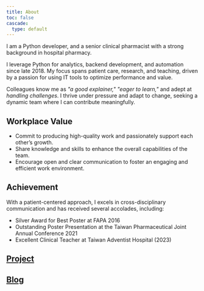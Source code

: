 ```yaml
---
title: About
toc: false
cascade:
  type: default
---
```


I am a Python developer, and a senior clinical pharmacist with a strong background in hospital pharmacy. 

I leverage Python for analytics, backend development, and automation since late 2018. My focus spans patient care, research, and teaching, driven by a passion for using IT tools to optimize performance and value. 

Colleagues know me as _"a good explainer,"_ _"eager to learn,"_ and adept at _handling challenges_. I thrive under pressure and adapt to change, seeking a dynamic team where I can contribute meaningfully.


## Workplace Value
- Commit to producing high-quality work and passionately support each other’s growth.
- Share knowledge and skills to enhance the overall capabilities of the team.
- Encourage open and clear communication to foster an engaging and efficient work environment.


## Achievement
With a patient-centered approach, I excels in cross-disciplinary communication and has received several accolades, including:
- Silver Award for Best Poster at FAPA 2016
- Outstanding Poster Presentation at the Taiwan Pharmaceutical Joint Annual Conference 2021
- Excellent Clinical Teacher at Taiwan Adventist Hospital (2023)


## [Project](https://shin13.github.io/projects)
## [Blog](https://shin13.github.io/blogs)